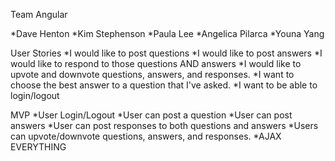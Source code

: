 Team Angular

*Dave Henton
*Kim Stephenson
*Paula Lee
*Angelica Pilarca
*Youna Yang


User Stories
*I would like to post questions
*I would like to post answers
*I would like to respond to those questions AND answers
*I would like to upvote and downvote questions, answers, and responses.
*I want to choose the best answer to a question that I've asked.
*I want to be able to login/logout



MVP
*User Login/Logout
*User can post a question
*User can post answers
*User can post responses to both questions and answers
*Users can upvote/downvote questions, answers, and responses.
*AJAX EVERYTHING

